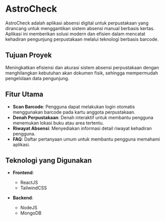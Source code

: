 # AstroCheck  

AstroCheck adalah aplikasi absensi digital untuk perpustakaan yang dirancang untuk menggantikan sistem absensi manual berbasis kertas. Aplikasi ini memberikan solusi modern dan efisien dalam mencatat kehadiran pengunjung perpustakaan melalui teknologi berbasis barcode.  

## Tujuan Proyek  
Meningkatkan efisiensi dan akurasi sistem absensi perpustakaan dengan menghilangkan kebutuhan akan dokumen fisik, sehingga mempermudah pengelolaan data pengunjung.  

## Fitur Utama  
- **Scan Barcode**: Pengguna dapat melakukan login otomatis menggunakan barcode pada kartu anggota perpustakaan.  
- **Denah Perpustakaan**: Denah interaktif untuk membantu pengguna menemukan lokasi buku atau area tertentu.  
- **Riwayat Absensi**: Menyediakan informasi detail riwayat kehadiran pengguna.  
- **FAQ**: Daftar pertanyaan umum untuk membantu pengguna memahami aplikasi.  

## Teknologi yang Digunakan  
- **Frontend**:  
  - ReactJS  
  - TailwindCSS  

- **Backend**:  
  - NodeJS  
  - MongoDB  
